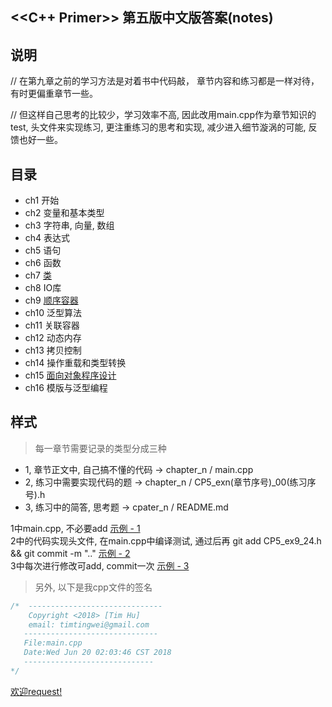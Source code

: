 <<C++ Primer>> 第五版中文版答案(notes)
----
## 说明
// 在第九章之前的学习方法是对着书中代码敲， 章节内容和练习都是一样对待，有时更偏重章节一些。

// 但这样自己思考的比较少，学习效率不高, 因此改用main.cpp作为章节知识的test, 头文件来实现练习, 更注重练习的思考和实现, 减少进入细节漩涡的可能, 反馈也好一些。

## 目录
* ch1 开始
* ch2 变量和基本类型
* ch3 字符串, 向量, 数组
* ch4 表达式
* ch5 语句
* ch6 函数
* ch7 [类](https://github.com/timtingwei/cppd/tree/master/Primer/7_class)
* ch8 IO库
* ch9 [顺序容器](https://github.com/timtingwei/cppd/tree/master/Primer/9_seq_containers)
* ch10 泛型算法
* ch11 关联容器
* ch12 动态内存
* ch13 拷贝控制
* ch14 操作重载和类型转换
* ch15 [面向对象程序设计](https://github.com/timtingwei/cppd/tree/master/Primer/15_oop)
* ch16 模版与泛型编程


## 样式
> 每一章节需要记录的类型分成三种
* 1, 章节正文中, 自己搞不懂的代码  -> chapter_n / main.cpp
* 2, 练习中需要实现代码的题       -> chapter_n / CP5_exn(章节序号)_00(练习序号).h
* 3, 练习中的简答, 思考题        -> cpater_n / README.md


1中main.cpp, 不必要add  [示例 - 1](https://github.com/timtingwei/cppd/blob/master/Primer/9_seq_containers/main.cpp) <br>
2中的代码实现头文件, 在main.cpp中编译测试, 通过后再 git add CP5_ex9_24.h && git commit -m ".." [示例 - 2](https://github.com/timtingwei/cppd/blob/master/Primer/9_seq_containers/CP5_ex9_26.h)<br>
3中每次进行修改可add, commit一次 [示例 - 3](https://github.com/timtingwei/cppd/blob/master/Primer/9_seq_containers/README.md)<br>


> 另外, 以下是我cpp文件的签名
```cpp
/*  ------------------------------
    Copyright <2018> [Tim Hu]
    email: timtingwei@gmail.com
   ------------------------------
   File:main.cpp
   Date:Wed Jun 20 02:03:46 CST 2018
   -----------------------------
*/
```

[欢迎request!](https://github.com/timtingwei/cppd/pulls)
